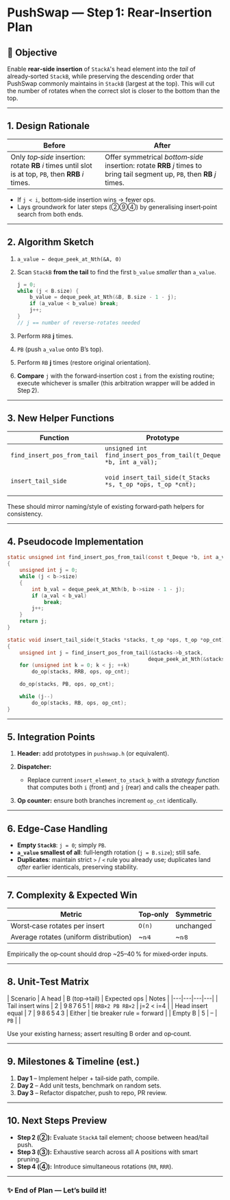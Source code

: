 # PushSwap ― Step 1: Rear‑Insertion Plan

## 🎯 Objective

Enable **rear‑side insertion** of `StackA`'s head element into the *tail* of already‑sorted `StackB`, while preserving the descending order that PushSwap commonly maintains in `StackB` (largest at the top). This will cut the number of rotates when the correct slot is closer to the bottom than the top.

---

## 1. Design Rationale

| Before                                                                                                 | After                                                                                                                      |
| ------------------------------------------------------------------------------------------------------ | -------------------------------------------------------------------------------------------------------------------------- |
| Only *top‑side* insertion: rotate **RB** *i* times until slot is at top, `PB`, then **RRB** *i* times. | Offer symmetrical *bottom‑side* insertion: rotate **RRB** *j* times to bring tail segment up, `PB`, then **RB** *j* times. |

* If `j < i`, bottom‑side insertion wins → fewer ops.
* Lays groundwork for later steps (②⑨④) by generalising insert‑point search from both ends.

---

## 2. Algorithm Sketch

1. `a_value ← deque_peek_at_Nth(&A, 0)`
2. Scan `StackB` **from the tail** to find the first `b_value` *smaller* than `a_value`.

   ```c
   j = 0;
   while (j < B.size) {
       b_value = deque_peek_at_Nth(&B, B.size - 1 - j);
       if (a_value < b_value) break;
       j++;
   }
   // j == number of reverse‑rotates needed
   ```
3. Perform `RRB` **j** times.
4. `PB` (push `a_value` onto B’s top).
5. Perform `RB` **j** times (restore original orientation).
6. **Compare** `j` with the forward‑insertion cost `i` from the existing routine; execute whichever is smaller (this arbitration wrapper will be added in Step 2).

---

## 3. New Helper Functions

| Function                    | Prototype                                                        | Responsibility          |
| --------------------------- | ---------------------------------------------------------------- | ----------------------- |
| `find_insert_pos_from_tail` | `unsigned int find_insert_pos_from_tail(t_Deque *b, int a_val);` | Return `j`.             |
| `insert_tail_side`          | `void insert_tail_side(t_Stacks *s, t_op *ops, t_op *cnt);`      | Execute sequence in §2. |

These should mirror naming/style of existing forward‑path helpers for consistency.

---

## 4. Pseudocode Implementation

```c
static unsigned int find_insert_pos_from_tail(const t_Deque *b, int a_val)
{
    unsigned int j = 0;
    while (j < b->size)
    {
        int b_val = deque_peek_at_Nth(b, b->size - 1 - j);
        if (a_val < b_val)
            break;
        j++;
    }
    return j;
}

static void insert_tail_side(t_Stacks *stacks, t_op *ops, t_op *op_cnt)
{
    unsigned int j = find_insert_pos_from_tail(&stacks->b_stack,
                                              deque_peek_at_Nth(&stacks->a_stack, 0));
    for (unsigned int k = 0; k < j; ++k)
        do_op(stacks, RRB, ops, op_cnt);

    do_op(stacks, PB, ops, op_cnt);

    while (j--)
        do_op(stacks, RB, ops, op_cnt);
}
```

---

## 5. Integration Points

1. **Header:** add prototypes in `pushswap.h` (or equivalent).
2. **Dispatcher:**

   * Replace current `insert_element_to_stack_b` with a *strategy function* that computes both `i` (front) and `j` (rear) and calls the cheaper path.
3. **Op counter:** ensure both branches increment `op_cnt` identically.

---

## 6. Edge‑Case Handling

* **Empty `StackB`**: `j = 0`; simply `PB`.
* **`a_value` smallest of all**: full‑length rotation (`j = B.size`); still safe.
* **Duplicates**: maintain strict `>` / `<` rule you already use; duplicates land *after* earlier identicals, preserving stability.

---

## 7. Complexity & Expected Win

| Metric                                 | Top‑only | Symmetric |
| -------------------------------------- | -------- | --------- |
| Worst‑case rotates per insert          | `O(n)`   | unchanged |
| Average rotates (uniform distribution) | \~`n⁄4`  | \~`n⁄8`   |

Empirically the op‑count should drop \~25–40 % for mixed‑order inputs.

---

## 8. Unit‑Test Matrix

\| Scenario | A head | B (top→tail) | Expected ops | Notes |
\|---|---|---|---|
\| Tail insert wins | 2 | 9 8 7 6 5 1 | `RRB×2 PB RB×2` | j=2 < i=4 |
\| Head insert equal | 7 | 9 8 6 5 4 3 | Either | tie breaker rule = forward |
\| Empty B | 5 | – | `PB` | |

Use your existing harness; assert resulting B order and op‑count.

---

## 9. Milestones & Timeline (est.)

1. **Day 1** – Implement helper + tail‑side path, compile.
2. **Day 2** – Add unit tests, benchmark on random sets.
3. **Day 3** – Refactor dispatcher, push to repo, PR review.

---

## 10. Next Steps Preview

* **Step 2 (②):** Evaluate `StackA` tail element; choose between head/tail push.
* **Step 3 (③):** Exhaustive search across all A positions with smart pruning.
* **Step 4 (④):** Introduce simultaneous rotations (`RR`, `RRR`).

---

### ✨ End of Plan — Let’s build it!
